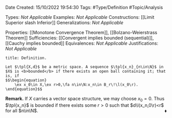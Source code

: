 <div class="topSpace"></div>

Date Created: 15/10/2022 19:54:30
Tags: #Type/Definition #Topic/Analysis

Types: <i>Not Applicable</i>
Examples: <i>Not Applicable</i>
Constructions: [[Limit Superior slash Inferior]]
Generalizations: <i>Not Applicable</i>

Properties: [[Monotone Convergence Theorem]], [[Bolzano-Weierstrass Theorem]]
Sufficiencies: [[Convergent implies bounded (sequential)]], [[Cauchy implies bounded]]
Equivalences: <i>Not Applicable</i>
Justifications: <i>Not Applicable</i>

``` ad-Definition
title: Definition.

Let $\tpl{X,d}$ be a metric space. A sequence $\tpl{x_n}_{n\in\N}$ in $X$ is <b>bounded</b> if there exists an open ball containing it; that is, if
$$\begin{equation}
    \ex x_0\in X,\ex r>0,\fa n\in\N:x_n\in B_r\!\l(x_0\r).
\end{equation}$$

```

<b>Remark.</b> If $X$ carries a vector space structure, we may choose $x_0=0$. Thus $\tpl{x_n}$ is bounded if there exists some $r>0$ such that $d\l(x_n,0\r)<r$ for all $n\in\N$.<span style="float:right;">$\blacklozenge$</span>

